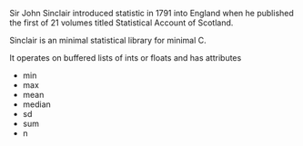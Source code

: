 Sir John Sinclair introduced statistic in 1791 into England when he published
the first of 21 volumes titled Statistical Account of Scotland.

Sinclair is an minimal statistical library for minimal C.

It operates on buffered lists of ints or floats and has attributes
- min
- max
- mean
- median
- sd
- sum
- n
